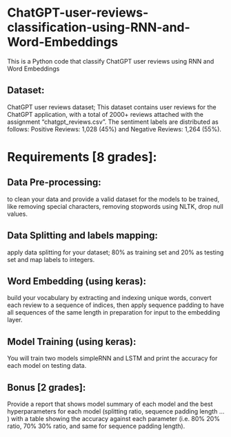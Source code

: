 # ChatGPT-user-reviews-classification-using-RNN-and-Word-Embeddings
This is a Python code that classify ChatGPT user reviews using RNN and Word Embeddings

## Dataset: 
ChatGPT user reviews dataset; This dataset contains user reviews for the
ChatGPT application, with a total of 2000+ reviews attached with the assignment
“chatgpt_reviews.csv”. The sentiment labels are distributed as follows: Positive Reviews:
1,028 (45%) and Negative Reviews: 1,264 (55%).
# Requirements [8 grades]:

## Data Pre-processing:
to clean your data and provide a valid dataset for the models
to be trained, like removing special characters, removing stopwords using NLTK,
drop null values.
## Data Splitting and labels mapping: 
apply data splitting for your dataset; 80% as
training set and 20% as testing set and map labels to integers.
## Word Embedding (using keras): 
build your vocabulary by extracting and indexing
unique words, convert each review to a sequence of indices, then apply sequence
padding to have all sequences of the same length in preparation for input to the
embedding layer.
## Model Training (using keras): 
You will train two models simpleRNN and LSTM and
print the accuracy for each model on testing data.
## Bonus [2 grades]:
Provide a report that shows model summary of each model and the best
hyperparameters for each model (splitting ratio, sequence padding length ... ) with
a table showing the accuracy against each parameter (i.e. 80% 20% ratio, 70% 30%
ratio, and same for sequence padding length).
